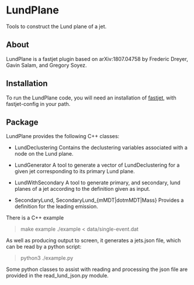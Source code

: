 # LundPlane

Tools to construct the Lund plane of a jet.

## About

LundPlane is a fastjet plugin based on arXiv:1807.04758 by Frederic
Dreyer, Gavin Salam, and Gregory Soyez.

## Installation

To run the LundPlane code, you will need an installation of
[fastjet](http://fastjet.fr/), with fastjet-config in your path.

## Package

LundPlane provides the following C++ classes:

- LundDeclustering
  Contains the declustering variables associated with a node on
  the Lund plane.

- LundGenerator
  A tool to generate a vector of LundDeclustering for a given jet
  corresponding to its primary Lund plane.

- LundWithSecondary
  A tool to generate primary, and secondary, lund planes of a jet
  according to the definition given as input.

- SecondaryLund, SecondaryLund_{mMDT|dotmMDT|Mass}
  Provides a definition for the leading emission.

There is a C++ example

> make example
> ./example < data/single-event.dat

As well as producing output to screen, it generates a jets.json file,
which can be read by a python script:

> python3 ./example.py

Some python classes to assist with reading and processing the json file
are provided in the read_lund_json.py module.
